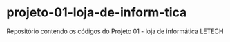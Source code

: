 # projeto-01-loja-de-inform-tica
Repositório contendo os códigos do Projeto 01 - loja de informática LETECH
